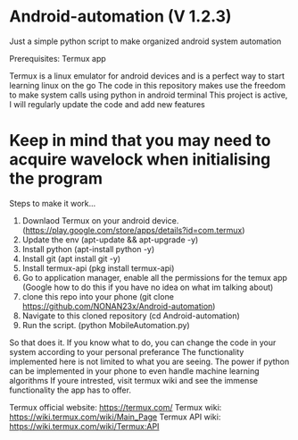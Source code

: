 # Android-automation    (V 1.2.3)


Just a simple python script to make organized android system automation

Prerequisites: Termux app

Termux is a linux emulator for android devices and is a perfect way to start learning linux on the go
The code in this repository makes use the freedom to make system calls using python in android terminal
This project is active, I will regularly update the code and add new features

# Keep in mind that you may need to acquire wavelock when initialising the program

Steps to make it work...

1) Downlaod Termux on your android device. (https://play.google.com/store/apps/details?id=com.termux)
2) Update the env (apt-update && apt-upgrade -y)
3) Install python (apt-install python -y)
4) Install git (apt install git -y)
5) Install termux-api (pkg install termux-api)
6) Go to application manager, enable all the permissions for the temux app (Google how to do this if you have no idea on what im talking about)
7) clone this repo into your phone (git clone https://github.com/NONAN23x/Android-automation)
8) Navigate to this cloned repository (cd Android-automation)
9) Run the script. (python MobileAutomation.py)

So that does it.
If you know what to do, you can change the code in your system according to your personal preferance
The functionality implemented here is not limited to what you are seeing.
The power if python can be implemented in your phone to even handle machine learning algorithms
If youre intrested, visit termux wiki and see the immense functionality the app has to offer.


Termux official website: https://termux.com/
Termux wiki: https://wiki.termux.com/wiki/Main_Page
Termux API wiki: https://wiki.termux.com/wiki/Termux:API
